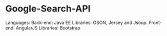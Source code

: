 # Google-Search-API

Languages:
	Back-end: Java EE
		Libraries: GSON, Jersey and Jsoup.
	Front-end: AngularJS
		Libraries: Bootstrap